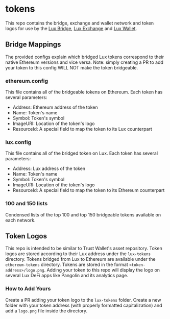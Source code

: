 # tokens

This repo contains the bridge, exchange and wallet network and token logos for
use by the [Lux
Bridge](https://bridge.lux.network), [Lux Exchange](https://lux.exchange) and
[Lux Wallet](https://wallet.lux.network).

## Bridge Mappings

The provided configs explain which bridged Lux tokens correspond to their native Ethereum versions and vice versa. Note: simply creating a PR to add your token to this config WILL NOT make the token bridgeable.

### ethereum.config

This file contains all of the bridgeable tokens on Ethereum. Each token has several parameters:
- Address: Ethereum address of the token
- Name: Token's name
- Symbol: Token's symbol
- ImageURI: Location of the token's logo
- ResourceId: A special field to map the token to its Lux counterpart

### lux.config

This file contains all of the bridged token on Lux. Each token has several parameters:
- Address: Lux address of the token
- Name: Token's name
- Symbol: Token's symbol
- ImageURI: Location of the token's logo
- ResourceId: A special field to map the token to its Ethereum counterpart

### 100 and 150 lists
Condensed lists of the top 100 and top 150 bridgeable tokens available on each network.

## Token Logos

This repo is intended to be similar to Trust Wallet's asset repository. Token logos are stored according to their Lux address under the `lux-tokens` directory. Tokens bridged from Lux to Ethereum are available under the `ethereum-tokens` directory. Tokens are stored in the format `<token-address>/logo.png`. Adding your token to this repo will display the logo on several Lux DeFi apps like Pangolin and its analytics page.

### How to Add Yours
Create a PR adding your token logo to the `lux-tokens` folder. Create a new folder with your token address (with properly formatted capitalization) and add a `logo.png` file inside the directory.
